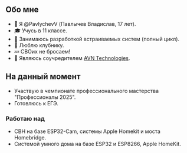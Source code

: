 ## Обо мне

- 👋 Я @PavlychevV (Павлычев Владислав, 17 лет).
- 🎓 Учусь в 11 классе.
- 👀 Занимаюсь разработкой встраиваемых систем (полный цикл).
- 🍓 Люблю клубнику.
- 💤 СВОих не бросаем!
- 💼 Являюсь соучредителем [AVN Technologies](https://avn-tech.ru/).

## На данный момент

- Участвую в чемпионате профессионального мастерства "Профессионалы 2025".
- Готовлюсь к ЕГЭ.

### Работаю над

- СВН на базе ESP32-Cam, системы Apple Homekit и моста Homebridge.
- Системой умного дома на базе ESP32 и ESP8266, Apple HomeKit.
